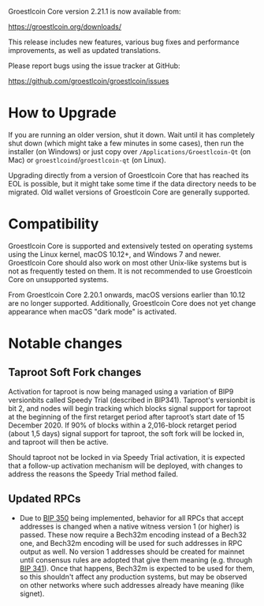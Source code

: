 Groestlcoin Core version 2.21.1 is now available from:

  <https://groestlcoin.org/downloads/>

This release includes new features, various bug fixes and performance
improvements, as well as updated translations.

Please report bugs using the issue tracker at GitHub:

  <https://github.com/groestlcoin/groestlcoin/issues>

How to Upgrade
==============

If you are running an older version, shut it down. Wait until it has completely
shut down (which might take a few minutes in some cases), then run the
installer (on Windows) or just copy over `/Applications/Groestlcoin-Qt` (on Mac)
or `groestlcoind`/`groestlcoin-qt` (on Linux).

Upgrading directly from a version of Groestlcoin Core that has reached its EOL is
possible, but it might take some time if the data directory needs to be migrated.
Old wallet versions of Groestlcoin Core are generally supported.

Compatibility
==============

Groestlcoin Core is supported and extensively tested on operating systems
using the Linux kernel, macOS 10.12+, and Windows 7 and newer. Groestlcoin
Core should also work on most other Unix-like systems but is not as
frequently tested on them.  It is not recommended to use Groestlcoin Core on
unsupported systems.

From Groestlcoin Core 2.20.1 onwards, macOS versions earlier than 10.12 are no
longer supported. Additionally, Groestlcoin Core does not yet change appearance
when macOS "dark mode" is activated.

Notable changes
===============

## Taproot Soft Fork changes

Activation for taproot is now being managed using a variation of BIP9
versionbits called Speedy Trial (described in BIP341). Taproot's
versionbit is bit 2, and nodes will begin tracking which blocks signal
support for taproot at the beginning of the first retarget period after
taproot’s start date of 15 December 2020.  If 90% of blocks within a
2,016-block retarget period (about 1,5 days) signal support for taproot,
the soft fork will be locked in, and taproot will then be active.

Should taproot not be locked in via Speedy Trial activation, it is
expected that a follow-up activation mechanism will be deployed, with
changes to address the reasons the Speedy Trial method failed.

Updated RPCs
------------

- Due to [BIP 350](https://github.com/bitcoin/bips/blob/master/bip-0350.mediawiki)
  being implemented, behavior for all RPCs that accept addresses is changed when
  a native witness version 1 (or higher) is passed. These now require a Bech32m
  encoding instead of a Bech32 one, and Bech32m encoding will be used for such
  addresses in RPC output as well. No version 1 addresses should be created
  for mainnet until consensus rules are adopted that give them meaning
  (e.g. through [BIP 341](https://github.com/bitcoin/bips/blob/master/bip-0341.mediawiki)).
  Once that happens, Bech32m is expected to be used for them, so this shouldn't
  affect any production systems, but may be observed on other networks where such
  addresses already have meaning (like signet).

